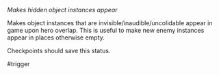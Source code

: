 *Makes hidden object instances appear*

Makes object instances that are invisible/inaudible/uncolidable appear in game upon hero overlap. This is useful to make new enemy instances appear in places otherwise empty.

Checkpoints should save this status.

#trigger